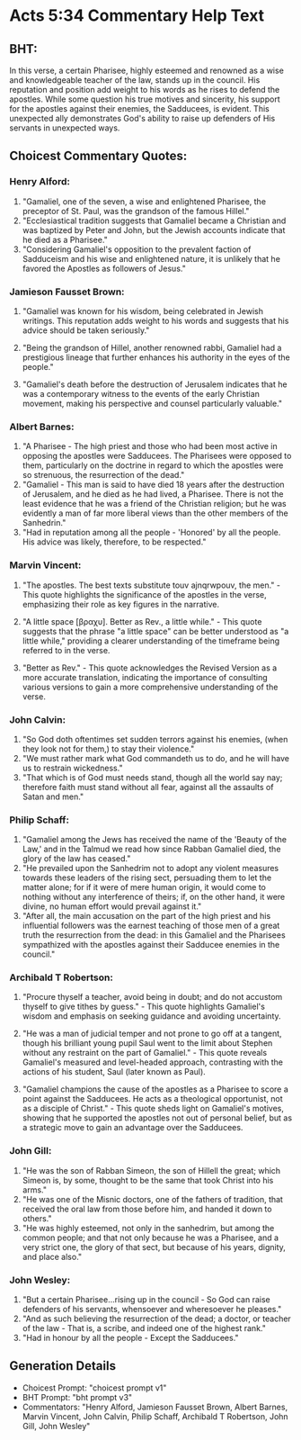 # Acts 5:34 Commentary Help Text

## BHT:
In this verse, a certain Pharisee, highly esteemed and renowned as a wise and knowledgeable teacher of the law, stands up in the council. His reputation and position add weight to his words as he rises to defend the apostles. While some question his true motives and sincerity, his support for the apostles against their enemies, the Sadducees, is evident. This unexpected ally demonstrates God's ability to raise up defenders of His servants in unexpected ways.

## Choicest Commentary Quotes:
### Henry Alford:
1. "Gamaliel, one of the seven, a wise and enlightened Pharisee, the preceptor of St. Paul, was the grandson of the famous Hillel." 
2. "Ecclesiastical tradition suggests that Gamaliel became a Christian and was baptized by Peter and John, but the Jewish accounts indicate that he died as a Pharisee." 
3. "Considering Gamaliel's opposition to the prevalent faction of Sadduceism and his wise and enlightened nature, it is unlikely that he favored the Apostles as followers of Jesus."

### Jamieson Fausset Brown:
1. "Gamaliel was known for his wisdom, being celebrated in Jewish writings. This reputation adds weight to his words and suggests that his advice should be taken seriously." 

2. "Being the grandson of Hillel, another renowned rabbi, Gamaliel had a prestigious lineage that further enhances his authority in the eyes of the people." 

3. "Gamaliel's death before the destruction of Jerusalem indicates that he was a contemporary witness to the events of the early Christian movement, making his perspective and counsel particularly valuable."

### Albert Barnes:
1. "A Pharisee - The high priest and those who had been most active in opposing the apostles were Sadducees. The Pharisees were opposed to them, particularly on the doctrine in regard to which the apostles were so strenuous, the resurrection of the dead."
2. "Gamaliel - This man is said to have died 18 years after the destruction of Jerusalem, and he died as he had lived, a Pharisee. There is not the least evidence that he was a friend of the Christian religion; but he was evidently a man of far more liberal views than the other members of the Sanhedrin."
3. "Had in reputation among all the people - 'Honored' by all the people. His advice was likely, therefore, to be respected."

### Marvin Vincent:
1. "The apostles. The best texts substitute touv ajnqrwpouv, the men." - This quote highlights the significance of the apostles in the verse, emphasizing their role as key figures in the narrative.

2. "A little space [βραχυ]. Better as Rev., a little while." - This quote suggests that the phrase "a little space" can be better understood as "a little while," providing a clearer understanding of the timeframe being referred to in the verse.

3. "Better as Rev." - This quote acknowledges the Revised Version as a more accurate translation, indicating the importance of consulting various versions to gain a more comprehensive understanding of the verse.

### John Calvin:
1. "So God doth oftentimes set sudden terrors against his enemies, (when they look not for them,) to stay their violence."
2. "We must rather mark what God commandeth us to do, and he will have us to restrain wickedness."
3. "That which is of God must needs stand, though all the world say nay; therefore faith must stand without all fear, against all the assaults of Satan and men."

### Philip Schaff:
1. "Gamaliel among the Jews has received the name of the 'Beauty of the Law,' and in the Talmud we read how since Rabban Gamaliel died, the glory of the law has ceased."
2. "He prevailed upon the Sanhedrim not to adopt any violent measures towards these leaders of the rising sect, persuading them to let the matter alone; for if it were of mere human origin, it would come to nothing without any interference of theirs; if, on the other hand, it were divine, no human effort would prevail against it."
3. "After all, the main accusation on the part of the high priest and his influential followers was the earnest teaching of those men of a great truth the resurrection from the dead: in this Gamaliel and the Pharisees sympathized with the apostles against their Sadducee enemies in the council."

### Archibald T Robertson:
1. "Procure thyself a teacher, avoid being in doubt; and do not accustom thyself to give tithes by guess." - This quote highlights Gamaliel's wisdom and emphasis on seeking guidance and avoiding uncertainty.

2. "He was a man of judicial temper and not prone to go off at a tangent, though his brilliant young pupil Saul went to the limit about Stephen without any restraint on the part of Gamaliel." - This quote reveals Gamaliel's measured and level-headed approach, contrasting with the actions of his student, Saul (later known as Paul).

3. "Gamaliel champions the cause of the apostles as a Pharisee to score a point against the Sadducees. He acts as a theological opportunist, not as a disciple of Christ." - This quote sheds light on Gamaliel's motives, showing that he supported the apostles not out of personal belief, but as a strategic move to gain an advantage over the Sadducees.

### John Gill:
1. "He was the son of Rabban Simeon, the son of Hillell the great; which Simeon is, by some, thought to be the same that took Christ into his arms." 
2. "He was one of the Misnic doctors, one of the fathers of tradition, that received the oral law from those before him, and handed it down to others." 
3. "He was highly esteemed, not only in the sanhedrim, but among the common people; and that not only because he was a Pharisee, and a very strict one, the glory of that sect, but because of his years, dignity, and place also."

### John Wesley:
1. "But a certain Pharisee...rising up in the council - So God can raise defenders of his servants, whensoever and wheresoever he pleases."
2. "And as such believing the resurrection of the dead; a doctor, or teacher of the law - That is, a scribe, and indeed one of the highest rank."
3. "Had in honour by all the people - Except the Sadducees."


## Generation Details
- Choicest Prompt: "choicest prompt v1"
- BHT Prompt: "bht prompt v3"
- Commentators: "Henry Alford, Jamieson Fausset Brown, Albert Barnes, Marvin Vincent, John Calvin, Philip Schaff, Archibald T Robertson, John Gill, John Wesley"
